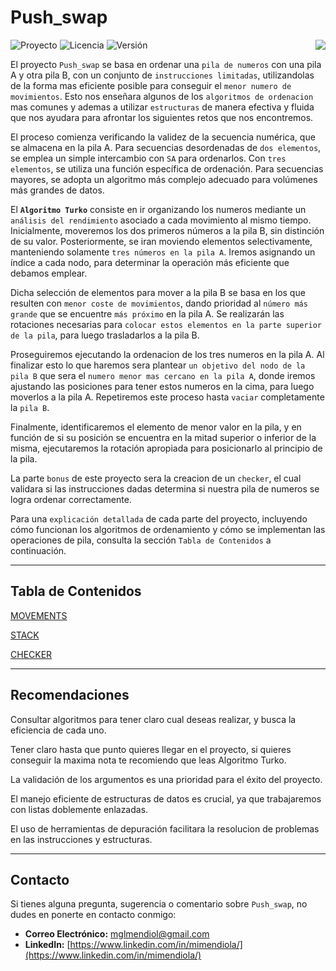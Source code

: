 # Push_swap

<div>

  ![Proyecto](https://img.shields.io/badge/Proyecto-Push_swap-blue)
  ![Licencia](https://img.shields.io/badge/Licencia-MIT-orange)
  ![Versión](https://img.shields.io/badge/Versión-1.0-green)
  <a href="https://github.com/MiMendiola/Push_swap/tree/main/README.md" >
    <img src="https://img.shields.io/badge/Change_Language-English-purple" align="right">
  </a>

</div>

El proyecto `Push_swap` se basa en ordenar una `pila de numeros` con una pila A y otra pila B, con un conjunto de `instrucciones limitadas`, utilizandolas de la forma mas eficiente posible para conseguir el `menor numero de movimientos`. Esto nos enseñara algunos de los `algoritmos de ordenacion` mas comunes y ademas a utilizar `estructuras` de manera efectiva y fluida que nos ayudara para afrontar los siguientes retos que nos encontremos.

El proceso comienza verificando la validez de la secuencia numérica, que se almacena en la pila A. Para secuencias desordenadas de `dos elementos`, se emplea un simple intercambio con `SA` para ordenarlos. Con `tres elementos`, se utiliza una función específica de ordenación. Para secuencias mayores, se adopta un algoritmo más complejo adecuado para volúmenes más grandes de datos.

El **`Algoritmo Turko`** consiste en ir organizando los numeros mediante un `análisis del rendimiento` asociado a cada movimiento al mismo tiempo.  Inicialmente, moveremos los dos primeros números a la pila B, sin distinción de su valor. Posteriormente, se iran moviendo elementos selectivamente, manteniendo solamente `tres números en la pila A`. Iremos asignando un índice a cada nodo, para determinar la operación más eficiente que debamos emplear.

Dicha selección de elementos para mover a la pila B se basa en los que resulten con `menor coste de movimientos`, dando prioridad al `número más grande` que se encuentre `más próximo` en la pila A. Se realizarán las rotaciones necesarias para `colocar estos elementos en la parte superior de la pila`, para luego trasladarlos a la pila B.

Proseguiremos ejecutando la ordenacion de los tres numeros en la pila A. Al finalizar esto lo que haremos sera plantear `un objetivo del nodo de la pila B` que sera el `numero menor mas cercano en la pila A`, donde iremos ajustando las posiciones para tener estos numeros en la cima, para luego moverlos a la pila A. Repetiremos este proceso hasta `vaciar` completamente la `pila B`.

Finalmente, identificaremos el elemento de menor valor en la pila, y en función de si su posición se encuentra en la mitad superior o inferior de la misma, ejecutaremos la rotación apropiada para posicionarlo al principio de la pila.

La parte `bonus` de este proyecto sera la creacion de un `checker`, el cual validara si las instrucciones dadas determina si nuestra pila de numeros se logra ordenar correctamente.

Para una `explicación detallada` de cada parte del proyecto, incluyendo cómo funcionan los algoritmos de ordenamiento y cómo se implementan las operaciones de pila, consulta la sección `Tabla de Contenidos` a continuación.

---

## **Tabla de Contenidos**
[MOVEMENTS](https://github.com/MiMendiola/Push_Swap/tree/main/Documentation/es/MOVEMENTS.es.md)

[STACK](https://github.com/MiMendiola/Push_Swap/tree/main/Documentation/es/STACK.es.md)

[CHECKER](https://github.com/MiMendiola/Push_Swap/tree/main/Documentation/es/CHECKER.es.md)

---

## **Recomendaciones**

Consultar algoritmos para tener claro cual deseas realizar, y busca la eficiencia de cada uno.

Tener claro hasta que punto quieres llegar en el proyecto, si quieres conseguir la maxima nota te recomiendo que leas Algoritmo Turko.

La validación de los argumentos es una prioridad para el éxito del proyecto.

El manejo eficiente de estructuras de datos es crucial, ya que trabajaremos con listas doblemente enlazadas.

El uso de herramientas de depuración facilitara la resolucion de problemas en las instrucciones y estructuras.

---

## **Contacto**

Si tienes alguna pregunta, sugerencia o comentario sobre `Push_swap`, no dudes en ponerte en contacto conmigo:

- **Correo Electrónico:** [mglmendiol@gmail.com](mailto:mglmendiol@gmail.com)
- **LinkedIn:** [https://www.linkedin.com/in/mimendiola/](https://www.linkedin.com/in/mimendiola/)
